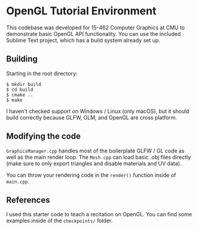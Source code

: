 # OpenGL Tutorial Environment

This codebase was developed for 15-462 Computer Graphics at CMU to
demonstrate basic OpenGL API functionality.  You can use the included
Sublime Text project, which has a build system already set up.

## Building

Starting in the root directory:

    $ mkdir build
    $ cd build
    $ cmake ..
    $ make

I haven't checked support on Windows / Linux (only macOS), but it
should build correctly because GLFW, GLM, and OpenGL are cross platform.

## Modifying the code

`GraphicsManager.cpp` handles most of the boilerplate GLFW / GL code as
well as the main render loop.  The `Mesh.cpp` can load basic .obj files
directly (make sure to only export triangles and disable materials and UV
data).

You can throw your rendering code in the `render()` function inside of
`main.cpp`.

## References

I used this starter code to teach a recitation on OpenGL.  You can find
some examples inside of the `checkpoints/` folder.
